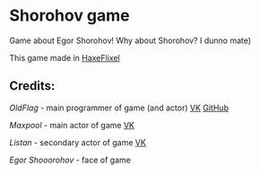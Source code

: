 # Shorohov game

Game about Egor Shorohov! Why about Shorohov? I dunno mate)

This game made in [HaxeFlixel](https://haxeflixel.com/)

## Credits:

*OldFlag* - main programmer of game (and actor) [VK](https://vk.com/oldflagg) [GitHub](https://github.com/ItzOldFlagDEV)

*Maxpool* - main actor of game [VK](https://vk.com/lolkekchiburek228)

*Listan* - secondary actor of game [VK](https://vk.com/1tsuk1)

*Egor Shooorohov* - face of game
